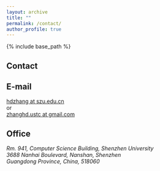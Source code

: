 ```yaml
---
layout: archive
title: ""
permalink: /contact/
author_profile: true
---
```


{% include base_path %}

Contact 
------

E-mail
------
[hdzhang at szu.edu.cn](mailto:hdzhang@szu.edu.cn) <br>
or <br> 
[zhanghd.ustc at gmail.com](mailto:zhanghd.ustc@gmail.com)

Office
------
<address>
Rm. 941, Computer Science Building, 
Shenzhen University <br/>
3688 Nanhai Boulevard, Nanshan, Shenzhen <br/>
Guangdong Province, China, 518060
</address>